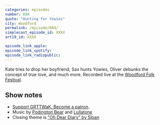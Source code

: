 ```yaml
---
categories: episodes
number: 604
quote: "Hunting for Yowies"
city: Woodford
permalink: /episode/604/
simplecast_episode_id: XXXX
art19_id: XXXX

episode_link_apple: 
episode_link_spotify: 
episode_link_radiopublic: 
---
```


Kate tries to drop her boyfriend, Sax hunts Yowies, Oliver debunks the concept of true love, and much more. Recorded live at the [Woodford Folk Festival](https://woodfordfolkfestival.com).

## Show notes
* [Support GRTTWaK. Become a patron](https://grownupsreadthingstheywroteaskids.com/support/?utm_source=podcast&utm_medium=referral&utm_campaign=604).
* Music by [Podington Bear](https://geo.itunes.apple.com/us/artist/podington-bear/id250459572?at=10lR7u&mt=1&app=music) and [Lullatone](https://geo.itunes.apple.com/us/artist/lullatone/id34467705?at=10lR7u&mt=1&app=music)
* Closing theme is ["Oh Dear Diary" by Sloan](http://sloan.spinshop.com/details/9850)